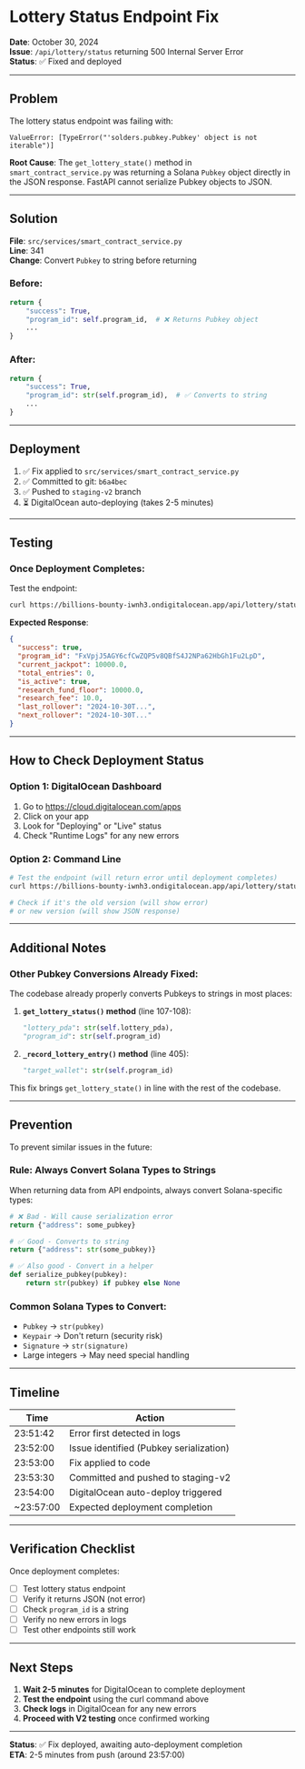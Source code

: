 # Lottery Status Endpoint Fix

**Date**: October 30, 2024  
**Issue**: `/api/lottery/status` returning 500 Internal Server Error  
**Status**: ✅ Fixed and deployed

---

## Problem

The lottery status endpoint was failing with:
```
ValueError: [TypeError("'solders.pubkey.Pubkey' object is not iterable")]
```

**Root Cause**: The `get_lottery_state()` method in `smart_contract_service.py` was returning a Solana `Pubkey` object directly in the JSON response. FastAPI cannot serialize Pubkey objects to JSON.

---

## Solution

**File**: `src/services/smart_contract_service.py`  
**Line**: 341  
**Change**: Convert `Pubkey` to string before returning

### Before:
```python
return {
    "success": True,
    "program_id": self.program_id,  # ❌ Returns Pubkey object
    ...
}
```

### After:
```python
return {
    "success": True,
    "program_id": str(self.program_id),  # ✅ Converts to string
    ...
}
```

---

## Deployment

1. ✅ Fix applied to `src/services/smart_contract_service.py`
2. ✅ Committed to git: `b6a4bec`
3. ✅ Pushed to `staging-v2` branch
4. ⏳ DigitalOcean auto-deploying (takes 2-5 minutes)

---

## Testing

### Once Deployment Completes:

Test the endpoint:
```bash
curl https://billions-bounty-iwnh3.ondigitalocean.app/api/lottery/status
```

**Expected Response**:
```json
{
  "success": true,
  "program_id": "FxVpjJ5AGY6cfCwZQP5v8QBfS4J2NPa62HbGh1Fu2LpD",
  "current_jackpot": 10000.0,
  "total_entries": 0,
  "is_active": true,
  "research_fund_floor": 10000.0,
  "research_fee": 10.0,
  "last_rollover": "2024-10-30T...",
  "next_rollover": "2024-10-30T..."
}
```

---

## How to Check Deployment Status

### Option 1: DigitalOcean Dashboard
1. Go to https://cloud.digitalocean.com/apps
2. Click on your app
3. Look for "Deploying" or "Live" status
4. Check "Runtime Logs" for any new errors

### Option 2: Command Line
```bash
# Test the endpoint (will return error until deployment completes)
curl https://billions-bounty-iwnh3.ondigitalocean.app/api/lottery/status

# Check if it's the old version (will show error)
# or new version (will show JSON response)
```

---

## Additional Notes

### Other Pubkey Conversions Already Fixed:

The codebase already properly converts Pubkeys to strings in most places:

1. **`get_lottery_status()` method** (line 107-108):
   ```python
   "lottery_pda": str(self.lottery_pda),
   "program_id": str(self.program_id)
   ```

2. **`_record_lottery_entry()` method** (line 405):
   ```python
   "target_wallet": str(self.program_id)
   ```

This fix brings `get_lottery_state()` in line with the rest of the codebase.

---

## Prevention

To prevent similar issues in the future:

### Rule: Always Convert Solana Types to Strings

When returning data from API endpoints, always convert Solana-specific types:

```python
# ❌ Bad - Will cause serialization error
return {"address": some_pubkey}

# ✅ Good - Converts to string
return {"address": str(some_pubkey)}

# ✅ Also good - Convert in a helper
def serialize_pubkey(pubkey):
    return str(pubkey) if pubkey else None
```

### Common Solana Types to Convert:
- `Pubkey` → `str(pubkey)`
- `Keypair` → Don't return (security risk)
- `Signature` → `str(signature)`
- Large integers → May need special handling

---

## Timeline

| Time | Action |
|------|--------|
| 23:51:42 | Error first detected in logs |
| 23:52:00 | Issue identified (Pubkey serialization) |
| 23:53:00 | Fix applied to code |
| 23:53:30 | Committed and pushed to staging-v2 |
| 23:54:00 | DigitalOcean auto-deploy triggered |
| ~23:57:00 | Expected deployment completion |

---

## Verification Checklist

Once deployment completes:

- [ ] Test lottery status endpoint
- [ ] Verify it returns JSON (not error)
- [ ] Check `program_id` is a string
- [ ] Verify no new errors in logs
- [ ] Test other endpoints still work

---

## Next Steps

1. **Wait 2-5 minutes** for DigitalOcean to complete deployment
2. **Test the endpoint** using the curl command above
3. **Check logs** in DigitalOcean for any new errors
4. **Proceed with V2 testing** once confirmed working

---

**Status**: ✅ Fix deployed, awaiting auto-deployment completion  
**ETA**: 2-5 minutes from push (around 23:57:00)

